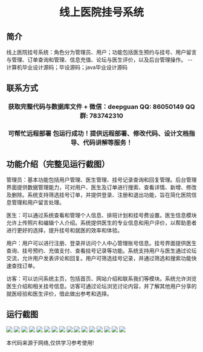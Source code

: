 <p><h1 align="center">线上医院挂号系统</h1></p>

## 简介
线上医院挂号系统：角色分为管理员、用户；功能包括医生预约与挂号、用户留言与管理、订单查询和管理、信息充值、论坛与医生评价，以及后台管理操作。    --计算机毕业设计源码；毕设源码；java毕业设计源码


## 联系方式
<p><h3 align="center">获取完整代码与数据库文件 + 微信：deepguan QQ: 86050149 QQ群: 783742310</h3></p>
<p><h3 align="center">可帮忙远程部署 包运行成功！提供远程部署、修改代码、设计文档指导、代码讲解等服务！</h3></p>

## 功能介绍（完整见运行截图）
管理员：基本功能包括用户管理、医生管理、挂号记录查询和回复管理。后台管理界面提供数据管理能力，可对用户、医生及订单进行搜索、查看详情、新增、修改及删除。系统支持筛选挂号订单，并提供登录、注册和退出功能，旨在简化医院信息管理和用户留言处理。

医生：可以通过系统查看和管理个人信息、排班计划和挂号费设置。医生信息模块允许上传照片和编辑个人介绍。系统提供医生的专业信息和用户评价，以帮助患者进行更好的选择，提升挂号和就医的效率和体验。

用户：用户可以进行注册、登录并访问个人中心管理账号信息。挂号界面提供医生查询、挂号预约、充值支付、查看挂号记录等功能。系统支持用户与医生通过论坛交流，允许用户发表评论和回复。用户可筛选挂号记录，并通过筛选和搜索功能快速查找订单。

访客：可以访问系统主页，包括首页、网站介绍和联系我们等模块。系统允许浏览医生介绍和相关挂号信息。访客可通过论坛浏览讨论内容，并了解其他用户分享的就医经验和医生评价，借此做出参考和选择。


## 运行截图
![](img/001.jpg)
![](img/002.jpg)
![](img/003.jpg)
![](img/004.jpg)
![](img/005.jpg)
![](img/006.jpg)
![](img/007.jpg)
![](img/008.jpg)
![](img/009.jpg)
![](img/010.jpg)
![](img/011.jpg)
![](img/012.jpg)
![](img/013.jpg)
![](img/014.jpg)
![](img/015.jpg)
![](img/016.jpg)

<p>本代码来源于网络,仅供学习参考使用!</p>
